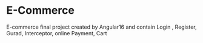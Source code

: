 # E-Commerce
E-commerce final project created by Angular16 and contain Login , Register, Gurad, Interceptor, online Payment, Cart
